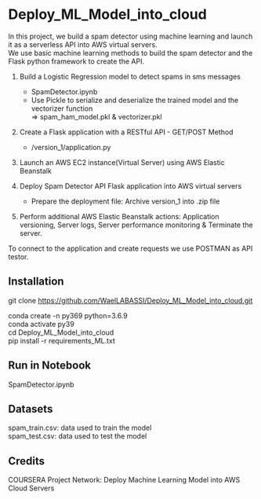# Deploy_ML_Model_into_cloud

In this project, we build a spam detector using machine learning and launch it as a serverless API into AWS virtual servers.\
We use basic machine learning methods to build the spam detector and the Flask python framework to create the API.


1. Build a Logistic Regression model to detect spams in sms messages
    - SpamDetector.ipynb
    - Use Pickle to serialize and deserialize the trained model and the vectorizer function\
      => spam_ham_model.pkl & vectorizer.pkl

2. Create a Flask application with a RESTful API - GET/POST Method
    - /version_1/application.py  

3. Launch an AWS EC2 instance(Virtual Server) using AWS Elastic Beanstalk

4. Deploy Spam Detector API Flask application into AWS virtual servers
    - Prepare the deployment file: Archive version_1 into .zip file

5. Perform additional AWS Elastic Beanstalk actions: Application versioning, Server logs, Server performance monitoring & Terminate the server.

To connect to the application and create requests we use POSTMAN as API testor.

## Installation
git clone https://github.com/WaelLABASSI/Deploy_ML_Model_into_cloud.git

conda create -n py369 python=3.6.9\
conda activate py39\
cd Deploy_ML_Model_into_cloud\
pip install -r requirements_ML.txt

## Run in Notebook
SpamDetector.ipynb

## Datasets
spam_train.csv: data used to train the model\
spam_test.csv: data used to test the model


## Credits
COURSERA Project Network: Deploy Machine Learning Model into AWS Cloud Servers
